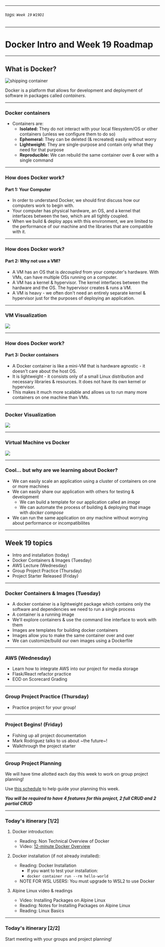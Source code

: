 <style>
    .present {
        text-align: left;
    }
</style>

---

###### tags: `Week 19` `W19D1`

---

# Docker Intro and Week 19 Roadmap

---

## What is Docker?
![shipping container](https://upload.wikimedia.org/wikipedia/commons/thumb/1/1c/MAERSK_MC_KINNEY_M%C3%96LLER_%26_MARSEILLE_MAERSK_%2848694054418%29.jpg/1920px-MAERSK_MC_KINNEY_M%C3%96LLER_%26_MARSEILLE_MAERSK_%2848694054418%29.jpg)

Docker is a platform that allows for development and deployment of software in packages called *containers*.

---

### Docker containers

- Containers are:
    - **Isolated:** They do not interact with your local filesystem/OS or other containers (unless we configure them to do so)
    - **Ephemeral:** They can be deleted (& recreated) easily without worry
    - **Lightweight:** They are single-purpose and contain only what they need for that purpose
    - **Reproducible:** We can rebuild the same container over & over with a single command

---

### How does Docker work?
#### Part 1: Your Computer

- In order to understand Docker, we should first discuss how our computers work to begin with.
- Your computer has physical hardware, an OS, and a kernel that interfaces between the two, which are all tightly coupled.
- When we build & deploy apps with this environment, we are limited to the performance of our machine and the libraries that are compatible with it.

---

### How does Docker work?
#### Part 2: Why not use a VM?

- A VM has an OS that is *decoupled* from your computer's hardware. With VMs, can have multiple OSs running on a computer.
- A VM has a kernel & hypervisor. The kernel interfaces between the hardware and the OS. The hypervisor creates & runs a VM.
- A VM is heavy - we often don't need an entirely separate kernel & hypervisor just for the purposes of deploying an application.


---

### VM Visualization 

<img src="https://k21academy.com/wp-content/uploads/2020/06/Virtual_Machine_Architecture.png" />



---

### How does Docker work?
#### Part 3: Docker containers

- A Docker container is like a mini-VM that is hardware agnostic - it doesn't care about the host OS.
- It is lightweight - it consists only of a small Linux distribution and necessary libraries & resources. It does not have its own kernel or hypervisor.
- This makes it much more scalable and allows us to run many more containers on one machine than VMs.


---

### Docker Visualization

<img src="https://k21academy.com/wp-content/uploads/2020/06/output-onlinepngtools-16.png" />



---

### Virtual Machine vs Docker

<img src="https://k21academy.com/wp-content/uploads/2020/05/2020_05_13_12_19_07_PowerPoint_Slide_Show_Azure_AZ104_M01_Compute_ed1_-1024x467.png" />


---

### Cool... but why are we learning about Docker?
- We can easily scale an application using a cluster of containers on one or more machines
- We can easily share our application with others for testing & development
    - We can build a template for our application called an *image* 
    - We can automate the process of building & deploying that image with *docker compose*
- We can run the same application on *any* machine without worrying about performance or incompatibilites
   

---


## Week 19 topics
- Intro and installation (today)
- Docker Containers & Images (Tuesday)
- AWS Lecture (Wednesday)
- Group Project Practice (Thursday)
- Project Starter Released (Friday)

---

### Docker Containers & Images (Tuesday)

- A docker container is a lightweight package which contains only the software and dependencies we need to run a single process
- A container is a running image
- We'll explore containers & use the command line interface to work with them
- Images are templates for building docker containers
- Images allow you to make the same container over and over
- We can customize/build our own images using a Dockerfile


---

### AWS (Wednesday)
- Learn how to integrate AWS into our project for media storage
- Flask/React refactor practice
- EOD on Scorecard Grading


---

### Group Project Practice (Thursday)

- Practice project for your group!


---

### Project Begins! (Friday)
- Fishing up all project documentation
- Mark Rodriguez talks to us about ~the future~!
- Walkthrough the project starter


---


### Group Project Planning
We will have time allotted each day this week to work on group project planning!

Use [this schedule](https://github.com/appacademy/Module-6-Resources/blob/main/group_project_resources/Flask-Group-Project.md) to help guide your planning this week.

***You will be required to have 4 features for this project, 2 full CRUD and 2 partial CRUD***


---

### Today's itinerary [1/2]
1. Docker introduction:
    - Reading: Non Technical Overview of Docker
    - Video: [12-minute Docker Overview](https://www.youtube.com/watch?v=YFl2mCHdv24)

2. Docker installation (if not already installed):
    - Reading: Docker Installation
        - If you want to test your installation:
        - `docker container run --rm hello-world`
    - NOTE FOR WSL USERS: You must upgrade to WSL2 to use Docker

3. Alpine Linux video & readings
    - Video: Installing Packages on Alpine Linux
    - Reading: Notes for Installing Packages on Alpine Linux
    - Reading: Linux Basics


---

### Today's itinerary [2/2]

Start meeting with your groups and project planning!